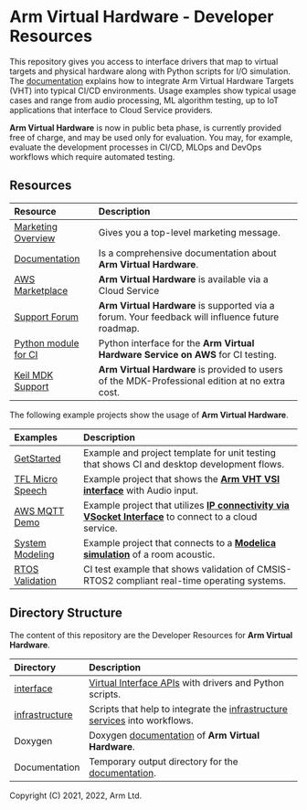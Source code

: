 # Arm Virtual Hardware - Developer Resources

This repository gives you access to interface drivers that map to virtual targets and physical hardware along with Python scripts for I/O simulation. The [documentation](https://arm-software.github.io/VHT/main/overview/html/index.html) explains how to integrate Arm Virtual Hardware Targets (VHT) into typical CI/CD environments. Usage examples show typical usage cases and range from audio processing, ML algorithm testing, up to IoT applications that interface to Cloud Service providers.

**Arm Virtual Hardware** is now in public beta phase, is currently provided free of charge, and may be used only for evaluation. You may, for example, evaluate the development processes in CI/CD, MLOps and DevOps workflows which require automated testing.


## Resources

Resource       | Description
:--------------|:--------------------------------------------------
[Marketing Overview](https://www.arm.com/virtual-hardware)                                            | Gives you a top-level marketing message.
[Documentation](https://arm-software.github.io/VHT/main/overview/html/index.html)                     | Is a comprehensive documentation about **Arm Virtual Hardware**.
[AWS Marketplace](https://aws.amazon.com/marketplace/search/results?searchTerms=Arm+Virtual+Hardware) | **Arm Virtual Hardware** is available via a Cloud Service
[Support Forum](https://community.arm.com/support-forums/f/arm-virtual-hardware-targets-forum)        | **Arm Virtual Hardware** is supported via a forum. Your feedback will influence future roadmap.
[Python module for CI](https://github.com/ARM-software/VHT-AMI)                                       | Python interface for the **Arm Virtual Hardware Service on AWS** for CI testing.
[Keil MDK Support](https://www.keil.com/pr/article/1298.htm)                                          | **Arm Virtual Hardware** is provided to users of the MDK-Professional edition at no extra cost.

The following example projects show the usage of **Arm Virtual Hardware**.

Examples       | Description
:--------------|:--------------------------------------------------
[GetStarted](https://github.com/ARM-software/VHT-GetStarted)                       | Example and project template for unit testing that shows CI and desktop development flows.
[TFL Micro Speech](https://github.com/arm-software/VHT-TFLmicrospeech)             | Example project that shows the [**Arm VHT VSI interface**](https://arm-software.github.io/VHT/main/simulation/html/group__arm__vsi.html) with Audio input.
[AWS MQTT Demo](https://github.com/arm-software/VHT_AWS_MQTT_Demo)                 | Example project that utilizes [**IP connectivity via VSocket Interface**](https://arm-software.github.io/VHT/main/simulation/html/group__arm__vsocket.html) to connect to a cloud service.
[System Modeling](https://github.com/arm-software/VHT-SystemModeling)              | Example project that connects to a [**Modelica simulation**](https://modelica.org/) of a room acoustic. 
[RTOS Validation](https://github.com/ARM-software/VHT-RTOS2_Validation)            | CI test example that shows validation of CMSIS-RTOS2 compliant real-time operating systems.


## Directory Structure

The content of this repository are the Developer Resources for **Arm Virtual Hardware**. 

Directory      | Description
:--------------|:--------------------------------------------------
[interface](https://github.com/ARM-software/VHT/tree/main/interface)      | [Virtual Interface APIs](https://arm-software.github.io/VHT/main/simulation/html/group__arm__cmvp.html) with drivers and Python scripts.
[infrastructure](https://github.com/ARM-software/VHT/tree/main/infrastructure)      | Scripts that help to integrate the [infrastructure services](https://arm-software.github.io/VHT/main/infrastructure/html/index.html) into workflows.
Doxygen        | Doxygen [documentation](https://arm-software.github.io/VHT/main/overview/html/index.html) of **Arm Virtual Hardware**. 
Documentation  | Temporary output directory for the [documentation](https://arm-software.github.io/VHT/main/overview/html/index.html).

Copyright (C) 2021, 2022, Arm Ltd.
